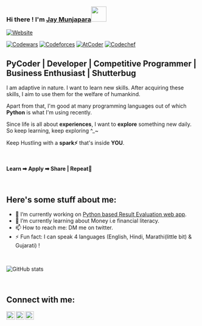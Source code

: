 ### Hi there ! I'm [Jay Munjapara][website]<img src="https://media.tenor.com/images/30169e4a670daf12443df7d2dd140176/tenor.gif" height="40">

<!--*It's me, [Jay Munjapara] [website] !* -->

[![Website](https://img.shields.io/website?label=linktr.ee/jay_munjapara&style=for-the-badge&url=https%3A%2F%2Flinktr.ee/jay_munjapara)](https://linktr.ee/jay_munjapara)

[![Codewars](https://www.codewars.com/users/rishabhrao/badges/micro)](https://www.codewars.com/users/jay_munjapara)
[![Codeforces](https://cp-logo.vercel.app/codeforces/rishabhrao)](https://codeforces.com/profile/jay_munjapara)
[![AtCoder](https://cp-logo.vercel.app/atcoder/rishabhrao)](https://atcoder.jp/users/jay_munjapara)
[![Codechef](https://cp-logo.vercel.app/codechef/rishabhrao)](https://www.codechef.com/users/munjapara_jay)


## PyCoder | Developer | Competitive Programmer | Business Enthusiast | Shutterbug

<p>I am adaptive in nature. I want to learn new skills. After acquiring these skills, I aim to use them for the welfare of humankind.</p>
<p>Apart from that, I'm good at many programming languages out of which <b>Python</b> is what I'm using recently.</p>
<p>Since life is all about <b>experiences</b>, I want to <b>explore</b> something new daily. So keep learning, keep exploring ^_~ </p>
<p>Keep Hustling with a <b>spark⚡</b> that's inside <b>YOU</b>.</p> 

<br>

<p><b>Learn ➡ Apply ➡ Share | Repeat🔁</b></p>

<br>

<p>
  
## Here's some stuff about me:

- 🔭 I’m currently working on [Python based Result Evaluation web app](https://github.com/jay-munjapara/Result-Evaluation).
- 🌱 I’m currently learning about Money i.e financial literacy.
- 📫 How to reach me: DM me on twitter.
- ⚡ Fun fact: I can speak 4 languages (English, Hindi, Marathi(little bit) & Gujarati) !
  
</p>


<br>

![GitHub stats](https://github-readme-stats.vercel.app/api?username=jay-munjapara&show_icons=true)

<br>

## Connect with me:

[<img align="left" alt="jay_munjapara | Portfolio Website" height="22px" src="https://cdn.worldvectorlogo.com/logos/google-earth-1.svg" />][website]
[<img align="left" alt="jay_munjapara | LinkedIn Profile" height="22px" src="https://cdn.worldvectorlogo.com/logos/linkedin-icon-2.svg" />][linkedin]
[<img align="left" alt="jaymunjapara11@gmail.com | Email" height="22px" src="https://cdn.worldvectorlogo.com/logos/gmail-icon.svg" />][email]


[website]: https://linktr.ee/jay_munjapara
[linkedin]: https://www.linkedin.com/in/jay-munjapara/
[email]: mailto:jaymunjapara11@gmail.com

<!--
**jay-munjapara/jay-munjapara** is a ✨ _special_ ✨ repository because its `README.md` (this file) appears on your GitHub profile.

Here are some ideas to get you started:

- 🔭 I’m currently working on ...
- 🌱 I’m currently learning ...
- 👯 I’m looking to collaborate on ...
- 🤔 I’m looking for help with ...
- 💬 Ask me about ...
- 📫 How to reach me: ...
- 😄 Pronouns: ...
- ⚡ Fun fact: ...
-->
